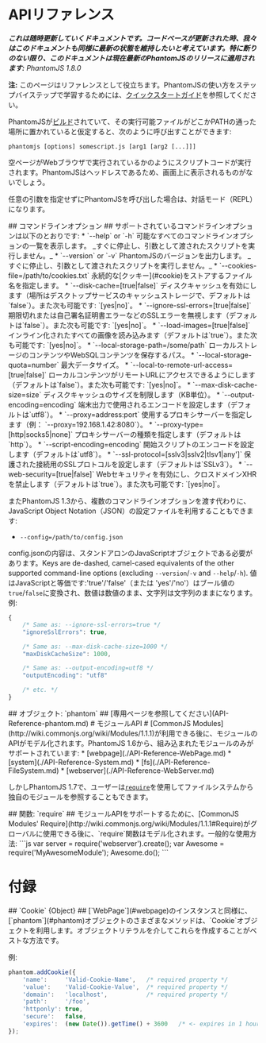 # APIリファレンス

_**これは随時更新していくドキュメントです。コー​​ドベースが更新された時、我々はこのドキュメントも同様に最新の状態を維持したいと考えています。特に断りのない限り、このドキュメントは現在最新のPhantomJSのリリースに適用されます:** PhantomJS 1.8.0_
<!-- _**This is a living document. As the codebase is updated, we hope to keep this document updated as well. Unless otherwise stated, this document currently applies to the latest PhantomJS release:** PhantomJS 1.8.0_ -->

**注:** このページはリファレンスとして役立ちます。PhantomJSの使い方をステップバイステップで学習するためには、[クイックスタートガイド](./Quick-Start.md)を参照してください。
<!-- **Note:** This page serves as a reference. To learn step-by-step on how to use PhantomJS, please refer to the [[Quick Start guide|Quick Start]]. -->

PhantomJSが[ビルド](http://phantomjs.org/build.html)されていて、その実行可能ファイルがどこかPATHの通った場所に置かれていると仮定すると、次のように呼び出すことができます:
<!-- Assuming PhantomJS is [built](http://phantomjs.org/build.html) and its executable is place somewhere in the PATH, it can be invoked as follows: -->
`phantomjs [options] somescript.js [arg1 [arg2 [...]]]`

空ページがWebブラウザで実行されているかのようにスクリプトコードが実行されます。PhantomJSはヘッドレスであるため、画面上に表示されるものがないでしょう。
<!-- The script code will be executed as if it running in a web browser with an empty page. Since PhantomJS is headless, there will not be anything visible shown up on the screen. -->

任意の引数を指定せずにPhantomJSを呼び出した場合は、対話モード（REPL）になります。
<!-- If PhantomJS is invoked without any argument, it will enter the interactive mode (REPL). -->

<a name="command-line-options" />
## コマンドラインオプション ##
<!-- ## Command-line Options ## -->
サポートされているコマンドラインオプションは以下のとおりです:
<!-- Supported command-line options are: -->
 * `--help` or `-h` 可能なすべてのコマンドラインオプションの一覧を表示します。 _すぐに停止し、引数として渡されたスクリプトを実行しません。_
 * `--version` or `-v` PhantomJSのバージョンを出力します。 _すぐに停止し、引数として渡されたスクリプトを実行しません。_
 * `--cookies-file=/path/to/cookies.txt` 永続的な[クッキー](#cookie)をストアするファイル名を指定します。
 * `--disk-cache=[true|false]` ディスクキャッシュを有効にします（場所はデスクトップサービスのキャッシュストレージで、デフォルトは`false`）。また次も可能です: `[yes|no]`。
 * `--ignore-ssl-errors=[true|false]` 期限切れまたは自己署名証明書エラーなどのSSLエラーを無視します（デフォルトは`false`）。また次も可能です: `[yes|no]`。
 * `--load-images=[true|false]` インライン化されたすべての画像を読み込みます（デフォルトは`true`）。また次も可能です: `[yes|no]`。
 * `--local-storage-path=/some/path` ローカルストレージのコンテンツやWebSQLコンテンツを保存するパス。
 * `--local-storage-quota=number` 最大データサイズ。
 * `--local-to-remote-url-access=[true|false]` ローカルコンテンツがリモートURLにアクセスできるようにします（デフォルトは`false`）。また次も可能です: `[yes|no]`。
 * `--max-disk-cache-size=size` ディスクキャッシュのサイズを制限します（KB単位）。
 * `--output-encoding=encoding` 端末出力で使用されるエンコードを設定します（デフォルトは`utf8`）。
 * `--proxy=address:port` 使用するプロキシサーバーを指定します（例： `--proxy=192.168.1.42:8080`）。
 * `--proxy-type=[http|socks5|none]` プロキシサーバーの種類を指定します（デフォルトは`http`）。
 * `--script-encoding=encoding` 開始スクリプトのエンコードを設定します（デフォルトは`utf8`）。
 * `--ssl-protocol=[sslv3|sslv2|tlsv1|any']` 保護された接続用のSSLプロトコルを設定します（デフォルトは`SSLv3`）。
 * `--web-security=[true|false]` Webセキュリティを有効にし、クロスドメインXHRを禁止します（デフォルトは`true`）。また次も可能です: `[yes|no]`。

<!--
 * `--help` or `-h` lists all possible command-line options. _Halts immediately, will not run a script passed as argument._
 * `--version` or `-v` prints out the version of PhantomJS. _Halts immediately, will not run a script passed as argument._
 * `--cookies-file=/path/to/cookies.txt` specifies the file name to store the persistent [Cookies](#cookie).
 * `--disk-cache=[true|false]` enables disk cache (at desktop services cache storage location, default is `false`). Also accepted: `[yes|no]`.
 * `--ignore-ssl-errors=[true|false]` ignores SSL errors, such as expired or self-signed certificate errors (default is `false`). Also accepted: `[yes|no]`.
 * `--load-images=[true|false]` load all inlined images (default is `true`). Also accepted: `[yes|no]`.
 * `--local-storage-path=/some/path` path to save LocalStorage content and WebSQL content.
 * `--local-storage-quota=number` maximum size to allow for data.
 * `--local-to-remote-url-access=[true|false]` allows local content to access remote URL (default is `false`). Also accepted: `[yes|no]`.
 * `--max-disk-cache-size=size` limits the size of disk cache (in KB).
 * `--output-encoding=encoding` sets the encoding used for terminal output (default is `utf8`).
 * `--proxy=address:port` specifies the proxy server to use (e.g. `--proxy=192.168.1.42:8080`).
 * `--proxy-type=[http|socks5|none]` specifies the type of the proxy server (default is `http`).
 * `--script-encoding=encoding` sets the encoding used for the starting script (default is `utf8`).
 * `--ssl-protocol=[sslv3|sslv2|tlsv1|any']` sets the SSL protocol for secure connections (default is `SSLv3`).
 * `--web-security=[true|false]` enables web security and forbids cross-domain XHR (default is `true`). Also accepted: `[yes|no]`.
-->

またPhantomJS 1.3から、複数のコマンドラインオプションを渡す代わりに、JavaScript Object Notation（JSON）の設定ファイルを利用することもできます:
<!-- Alternatively, since PhantomJS 1.3, you can also utilize a JavaScript Object Notation (JSON) configuration file instead of passing in multiple command-line options: -->
 * `--config=/path/to/config.json`

config.jsonの内容は、スタンドアロンのJavaScriptオブジェクトである必要があります。Keys are de-dashed, camel-cased equivalents of the other supported command-line options (excluding `--version`/`-v` and `--help`/`-h`). 値はJavaScriptと等価です:'true'/'false'（または 'yes'/'no'）はブール値の`true`/`false`に変換され、数値は数値のまま、文字列は文字列のままになります。例:
<!-- The contents of `config.json` should be a standalone JavaScript object. Keys are de-dashed, camel-cased equivalents of the other supported command-line options (excluding `--version`/`-v` and `--help`/`-h`).  Values are their JavaScript equivalents: 'true'/'false' (or 'yes'/'no') values translate into `true`/`false` Boolean values, numbers remain numbers, strings remain strings. For example: -->
```js
{
    /* Same as: --ignore-ssl-errors=true */
    "ignoreSslErrors": true,

    /* Same as: --max-disk-cache-size=1000 */
    "maxDiskCacheSize": 1000,

    /* Same as: --output-encoding=utf8 */
    "outputEncoding": "utf8"

    /* etc. */
}
```

<a name="phantom" />
## オブジェクト: `phantom` ##
<!-- ## Object: `phantom` ## -->
[専用ページを参照してください](API-Reference-phantom.md)
<!-- [[See dedicated page |API-Reference-phantom]] -->



<a name="module-api" />
# モジュールAPI #
<!-- # Module API # -->
[CommonJS Modules](http://wiki.commonjs.org/wiki/Modules/1.1.1)が利用できる後に、モジュールのAPIがモデル化されます。PhantomJS 1.6から、組み込まれたモジュールのみがサポートされています:
<!-- The Module API is modeled after [CommonJS Modules](http://wiki.commonjs.org/wiki/Modules/1.1.1) is available. Up through PhantomJS 1.6, the only supported modules that were built in: -->
 * [webpage](./API-Reference-WebPage.md)
 * [system](./API-Reference-System.md)
 * [fs](./API-Reference-FileSystem.md)
 * [webserver](./API-Reference-WebServer.md)

しかしPhantomJS 1.7で、ユーザーは[`require`](#require)を使用してファイルシステムから独自のモジュールを参照することもできます。
<!-- As of PhantomJS 1.7, however, users can reference their own modules from the file system using [`require`](#require) as well. -->

<a name="require" />
## 関数: `require` ##
<!-- ## Function: `require` ## -->
モジュールAPIをサポートするために、[CommonJS Modules' Require](http://wiki.commonjs.org/wiki/Modules/1.1.1#Require)がグローバルに使用できる後に、`require`関数はモデル化されます。一般的な使用方法:
<!-- To support the Module API, a `require` function modeled after [CommonJS Modules' Require](http://wiki.commonjs.org/wiki/Modules/1.1.1#Require) is globally available. General usage: -->
```js
var server = require('webserver').create();
var Awesome = require('MyAwesomeModule');
Awesome.do();
```

# 付録 #
<!-- # Appendix # -->
<a name="cookie" />
## `Cookie` {Object} ##
[`WebPage`](#webpage)のインスタンスと同様に、[`phantom`](#phantom)オブジェクトのさまざまなメソッドは、`Cookie`オブジェクトを利用します。オブジェクトリテラルを介してこれらを作成することがベストな方法です。
<!-- Various methods in the [`phantom`](#phantom) object, as well as in [`WebPage`](#webpage) instances, utilize `Cookie` objects. These are best created via object literals. -->

例:
<!-- For example: -->
```js
phantom.addCookie({
    'name':     'Valid-Cookie-Name',   /* required property */
    'value':    'Valid-Cookie-Value',  /* required property */
    'domain':   'localhost',           /* required property */
    'path':     '/foo',
    'httponly': true,
    'secure':   false,
    'expires':  (new Date()).getTime() + 3600   /* <- expires in 1 hour */
});
```